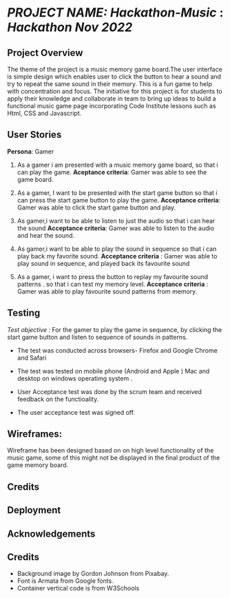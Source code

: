 # *PROJECT NAME: Hackathon-Music* : *Hackathon Nov 2022*


## Project Overview

The theme of the project is a music memory game board.The user interface is simple design which enables user to click the button to hear a sound and try to repeat the same sound in their memory. This is a fun game to help with concentration and focus.
The initiative for this project is for students to apply their knowledge and collaborate in team to bring up ideas to build a functional music game page incorporating Code Institute lessons such as Html, CSS and Javascript.

## User Stories 

**Persona**: Gamer

1. As a gamer i am presented with a music memory game board,
   so that i can play the game.
**Aceptance criteria**: Gamer was able to see the game board.
 
2. As a gamer, I want to be presented with the start game button
   so that i can press the start game button to play the game. 
   **Acceptance criteria**: Gamer was able to click the start game button and play.

3. As gamer,i want to be able to listen to just the audio
   so that  i can hear the sound 
   **Acceptance criteria**: Gamer was able to listen to  the audio and hear the sound.


4. As gamer,i want to be able to play the sound in sequence
   so that i can play back my favorite sound.
  **Acceptance criteria** : Gamer was able to play sound in sequence, and played back its favourite sound

5. As a gamer, i want to press the button to replay my favourite sound patterns .
 so that i can test my memory level.
 **Acceptance criteria** :  Gamer was able to play favourite sound patterns from memory.
 

## Testing 

*Test objective* : For the gamer to play the game in sequence, by clicking the start game button and listen to sequence of sounds in patterns.


* The test was conducted across browsers- Firefox and Google Chrome and Safari 

* The test was tested on mobile phone (Android and Apple )
   Mac and desktop on windows operatimg system .

* User Acceptance test was done by the scrum team and received feedback on the functioality.

*  The user acceptance test was signed off. 


 ## Wireframes:

 Wireframe has been designed based on on high level functionality of the music game, some of this  might not be displayed in the final product of the game memory board.
 

 ## Credits


 ## Deployment 




 ## Acknowledgements



## Credits

 - Background image by Gordon Johnson from Pixabay.
 - Font is Armata from Google fonts.
 - Container vertical code is from W3Schools